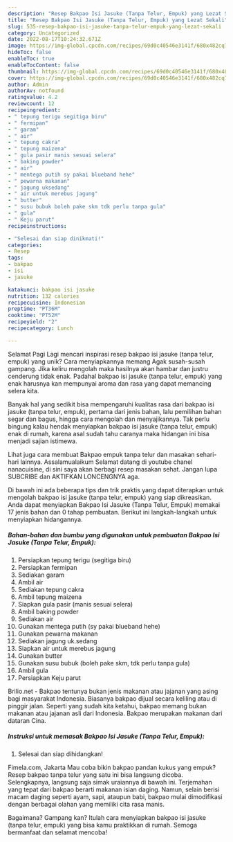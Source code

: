 ```yaml
---
description: "Resep Bakpao Isi Jasuke (Tanpa Telur, Empuk) yang Lezat Sekali"
title: "Resep Bakpao Isi Jasuke (Tanpa Telur, Empuk) yang Lezat Sekali"
slug: 535-resep-bakpao-isi-jasuke-tanpa-telur-empuk-yang-lezat-sekali
category: Uncategorized
date: 2022-08-17T10:24:32.671Z
image: https://img-global.cpcdn.com/recipes/69d0c40546e3141f/680x482cq70/bakpao-isi-jasuke-tanpa-telur-empuk-foto-resep-utama.jpg
hideToc: false
enableToc: true
enableTocContent: false
thumbnail: https://img-global.cpcdn.com/recipes/69d0c40546e3141f/680x482cq70/bakpao-isi-jasuke-tanpa-telur-empuk-foto-resep-utama.jpg
cover: https://img-global.cpcdn.com/recipes/69d0c40546e3141f/680x482cq70/bakpao-isi-jasuke-tanpa-telur-empuk-foto-resep-utama.jpg
author: Admin
authorAv: notfound
ratingvalue: 4.2
reviewcount: 12
recipeingredient:
- " tepung terigu segitiga biru"
- " fermipan"
- " garam"
- " air"
- " tepung cakra"
- " tepung maizena"
- " gula pasir manis sesuai selera"
- " baking powder"
- " air"
- " mentega putih sy pakai blueband hehe"
- " pewarna makanan"
- " jagung uksedang"
- " air untuk merebus jagung"
- " butter"
- " susu bubuk boleh pake skm tdk perlu tanpa gula"
- " gula"
- " Keju parut"
recipeinstructions:

- "Selesai dan siap dinikmati!"
categories:
- Resep
tags:
- bakpao
- isi
- jasuke

katakunci: bakpao isi jasuke 
nutrition: 132 calories
recipecuisine: Indonesian
preptime: "PT36M"
cooktime: "PT52M"
recipeyield: "2"
recipecategory: Lunch

---
```



Selamat Pagi Lagi mencari inspirasi resep bakpao isi jasuke (tanpa telur, empuk) yang unik? Cara menyiapkannya memang Agak susah-susah gampang. Jika keliru mengolah maka hasilnya akan hambar dan justru cenderung tidak enak. Padahal bakpao isi jasuke (tanpa telur, empuk) yang enak harusnya kan mempunyai aroma dan rasa yang dapat memancing selera kita.


Banyak hal yang sedikit bisa mempengaruhi kualitas rasa dari bakpao isi jasuke (tanpa telur, empuk), pertama dari jenis bahan, lalu pemilihan bahan segar dan bagus, hingga cara mengolah dan menyajikannya. Tak perlu bingung kalau hendak menyiapkan bakpao isi jasuke (tanpa telur, empuk) enak di rumah, karena asal sudah tahu caranya maka hidangan ini bisa menjadi sajian istimewa.

Lihat juga cara membuat Bakpao empuk tanpa telur dan masakan sehari-hari lainnya. Assalamualaikum Selamat datang di youtube chanel nanacuisine, di sini saya akan berbagi resep masakan sehat. Jangan lupa SUBCRIBE dan AKTIFKAN LONCENGNYA aga.


Di bawah ini ada beberapa tips dan trik praktis yang dapat diterapkan untuk mengolah bakpao isi jasuke (tanpa telur, empuk) yang siap dikreasikan. Anda dapat menyiapkan Bakpao Isi Jasuke (Tanpa Telur, Empuk) memakai 17 jenis bahan dan 0 tahap pembuatan. Berikut ini langkah-langkah untuk menyiapkan hidangannya.

<!--inarticleads1-->

##### Bahan-bahan dan bumbu yang digunakan untuk pembuatan Bakpao Isi Jasuke (Tanpa Telur, Empuk):

1. Persiapkan  tepung terigu (segitiga biru)
1. Persiapkan  fermipan
1. Sediakan  garam
1. Ambil  air
1. Sediakan  tepung cakra
1. Ambil  tepung maizena
1. Siapkan  gula pasir (manis sesuai selera)
1. Ambil  baking powder
1. Sediakan  air
1. Gunakan  mentega putih (sy pakai blueband hehe)
1. Gunakan  pewarna makanan
1. Sediakan  jagung uk.sedang
1. Siapkan  air untuk merebus jagung
1. Gunakan  butter
1. Gunakan  susu bubuk (boleh pake skm, tdk perlu tanpa gula)
1. Ambil  gula
1. Persiapkan  Keju parut


Brilio.net - Bakpao tentunya bukan jenis makanan atau jajanan yang asing bagi masyarakat Indonesia. Biasanya bakpao dijual secara keliling atau di pinggir jalan. Seperti yang sudah kita ketahui, bakpao memang bukan makanan atau jajanan asli dari Indonesia. Bakpao merupakan makanan dari dataran Cina. 

<!--inarticleads2-->

##### Instruksi untuk memasak Bakpao Isi Jasuke (Tanpa Telur, Empuk):


1. Selesai dan siap dihidangkan!

Fimela.com, Jakarta Mau coba bikin bakpao pandan kukus yang empuk? Resep bakpao tanpa telur yang satu ini bisa langsung dicoba. Selengkapnya, langsung saja simak uraiannya di bawah ini. Terjemahan yang tepat dari bakpao berarti makanan isian daging. Namun, selain berisi macam daging seperti ayam, sapi, ataupun babi, bakpao mulai dimodifikasi dengan berbagai olahan yang memiliki cita rasa manis. 

Bagaimana? Gampang kan? Itulah cara menyiapkan bakpao isi jasuke (tanpa telur, empuk) yang bisa kamu praktikkan di rumah. Semoga bermanfaat dan selamat mencoba!
